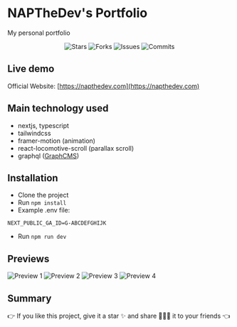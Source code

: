 # NAPTheDev's Portfolio

My personal portfolio

<p align="center">
  <img alt="Stars" src="https://badgen.net/github/stars/napthedev/portfolio-next">
  <img alt="Forks" src="https://badgen.net/github/forks/napthedev/portfolio-next">
  <img alt="Issues" src="https://badgen.net/github/issues/napthedev/portfolio-next">
  <img alt="Commits" src="https://badgen.net/github/commits/napthedev/portfolio-next">
</p>

## Live demo

Official Website: [https://napthedev.com](https://napthedev.com)

## Main technology used

- nextjs, typescript
- tailwindcss
- framer-motion (animation)
- react-locomotive-scroll (parallax scroll)
- graphql ([GraphCMS](https://graphcms.com/))

## Installation

- Clone the project
- Run `npm install`
- Example .env file:

```env
NEXT_PUBLIC_GA_ID=G-ABCDEFGHIJK
```

- Run `npm run dev`

## Previews

![Preview 1](https://res.cloudinary.com/naptest/image/upload/v1654580156/portfolio-next/preview-1_is2ner.png)
![Preview 2](https://res.cloudinary.com/naptest/image/upload/v1654580156/portfolio-next/preview-2_ux6bh9.png)
![Preview 3](https://res.cloudinary.com/naptest/image/upload/v1654580157/portfolio-next/preview-3_clnabt.png)
![Preview 4](https://res.cloudinary.com/naptest/image/upload/v1654580156/portfolio-next/preview-4_zwp5ae.png)

## Summary

👉 If you like this project, give it a star ✨ and share 👨🏻‍💻 it to your friends 👈

